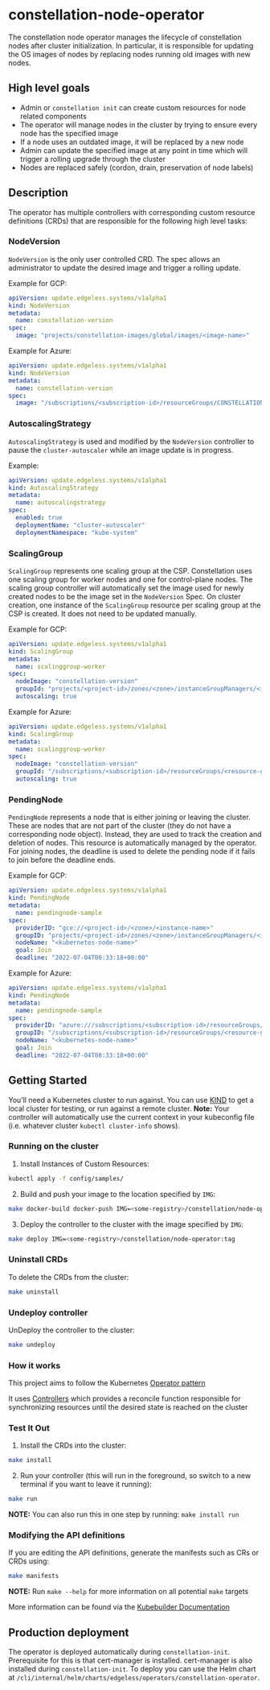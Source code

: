 # constellation-node-operator

The constellation node operator manages the lifecycle of constellation nodes after cluster initialization.
In particular, it is responsible for updating the OS images of nodes by replacing nodes running old images with new nodes.

## High level goals

- Admin or `constellation init` can create custom resources for node related components
- The operator will manage nodes in the cluster by trying to ensure every node has the specified image
- If a node uses an outdated image, it will be replaced by a new node
- Admin can update the specified image at any point in time which will trigger a rolling upgrade through the cluster
- Nodes are replaced safely (cordon, drain, preservation of node labels)

## Description

The operator has multiple controllers with corresponding custom resource definitions (CRDs) that are responsible for the following high level tasks:

### NodeVersion

`NodeVersion` is the only user controlled CRD. The spec allows an administrator to update the desired image and trigger a rolling update.

Example for GCP:
```yaml
apiVersion: update.edgeless.systems/v1alpha1
kind: NodeVersion
metadata:
  name: constellation-version
spec:
  image: "projects/constellation-images/global/images/<image-name>"
```

Example for Azure:
```yaml
apiVersion: update.edgeless.systems/v1alpha1
kind: NodeVersion
metadata:
  name: constellation-version
spec:
  image: "/subscriptions/<subscription-id>/resourceGroups/CONSTELLATION-IMAGES/providers/Microsoft.Compute/galleries/Constellation/images/<image-definition-name>/versions/<image-version>"
```


### AutoscalingStrategy

`AutoscalingStrategy` is used and modified by the `NodeVersion` controller to pause the `cluster-autoscaler` while an image update is in progress.

Example:

```yaml
apiVersion: update.edgeless.systems/v1alpha1
kind: AutoscalingStrategy
metadata:
  name: autoscalingstrategy
spec:
  enabled: true
  deploymentName: "cluster-autoscaler"
  deploymentNamespace: "kube-system"
```

### ScalingGroup

`ScalingGroup` represents one scaling group at the CSP. Constellation uses one scaling group for worker nodes and one for control-plane nodes.
The scaling group controller will automatically set the image used for newly created nodes to be the image set in the `NodeVersion` Spec. On cluster creation, one instance of the `ScalingGroup` resource per scaling group at the CSP is created. It does not need to be updated manually.

Example for GCP:

```yaml
apiVersion: update.edgeless.systems/v1alpha1
kind: ScalingGroup
metadata:
  name: scalinggroup-worker
spec:
  nodeImage: "constellation-version"
  groupId: "projects/<project-id>/zones/<zone>/instanceGroupManagers/<instance-group-name>"
  autoscaling: true
```

Example for Azure:

```yaml
apiVersion: update.edgeless.systems/v1alpha1
kind: ScalingGroup
metadata:
  name: scalinggroup-worker
spec:
  nodeImage: "constellation-version"
  groupId: "/subscriptions/<subscription-id>/resourceGroups/<resource-group>/providers/Microsoft.Compute/virtualMachineScaleSets/<scale-set-name>"
  autoscaling: true
```

### PendingNode

`PendingNode` represents a node that is either joining or leaving the cluster. These are nodes that are not part of the cluster (they do not have a corresponding node object). Instead, they are used to track the creation and deletion of nodes.
This resource is automatically managed by the operator.
For joining nodes, the deadline is used to delete the pending node if it fails to join before the deadline ends.

Example for GCP:

```yaml
apiVersion: update.edgeless.systems/v1alpha1
kind: PendingNode
metadata:
  name: pendingnode-sample
spec:
  providerID: "gce://<project-id>/<zone>/<instance-name>"
  groupID: "projects/<project-id>/zones/<zone>/instanceGroupManagers/<instance-group-name>"
  nodeName: "<kubernetes-node-name>"
  goal: Join
  deadline: "2022-07-04T08:33:18+00:00"
```

Example for Azure:

```yaml
apiVersion: update.edgeless.systems/v1alpha1
kind: PendingNode
metadata:
  name: pendingnode-sample
spec:
  providerID: "azure:///subscriptions/<subscription-id>/resourceGroups/<resource-group>/providers/Microsoft.Compute/virtualMachineScaleSets/<scale-set-name>/virtualMachines/<instance-id>"
  groupID: "/subscriptions/<subscription-id>/resourceGroups/<resource-group>/providers/Microsoft.Compute/virtualMachineScaleSets/<scale-set-name>"
  nodeName: "<kubernetes-node-name>"
  goal: Join
  deadline: "2022-07-04T08:33:18+00:00"
```


## Getting Started
You’ll need a Kubernetes cluster to run against. You can use [KIND](https://sigs.k8s.io/kind) to get a local cluster for testing, or run against a remote cluster.
**Note:** Your controller will automatically use the current context in your kubeconfig file (i.e. whatever cluster `kubectl cluster-info` shows).

### Running on the cluster
1. Install Instances of Custom Resources:

```sh
kubectl apply -f config/samples/
```

2. Build and push your image to the location specified by `IMG`:

```sh
make docker-build docker-push IMG=<some-registry>/constellation/node-operator:tag
```

3. Deploy the controller to the cluster with the image specified by `IMG`:

```sh
make deploy IMG=<some-registry>/constellation/node-operator:tag
```

### Uninstall CRDs
To delete the CRDs from the cluster:

```sh
make uninstall
```

### Undeploy controller
UnDeploy the controller to the cluster:

```sh
make undeploy
```

### How it works
This project aims to follow the Kubernetes [Operator pattern](https://kubernetes.io/docs/concepts/extend-kubernetes/operator/)

It uses [Controllers](https://kubernetes.io/docs/concepts/architecture/controller/)
which provides a reconcile function responsible for synchronizing resources until the desired state is reached on the cluster

### Test It Out
1. Install the CRDs into the cluster:

```sh
make install
```

2. Run your controller (this will run in the foreground, so switch to a new terminal if you want to leave it running):

```sh
make run
```

**NOTE:** You can also run this in one step by running: `make install run`

### Modifying the API definitions
If you are editing the API definitions, generate the manifests such as CRs or CRDs using:

```sh
make manifests
```

**NOTE:** Run `make --help` for more information on all potential `make` targets

More information can be found via the [Kubebuilder Documentation](https://book.kubebuilder.io/introduction.html)

## Production deployment

The operator is deployed automatically during `constellation-init`.
Prerequisite for this is that cert-manager is installed.
cert-manager is also installed during `constellation-init`.
To deploy you can use the Helm chart at `/cli/internal/helm/charts/edgeless/operators/constellation-operator`.

